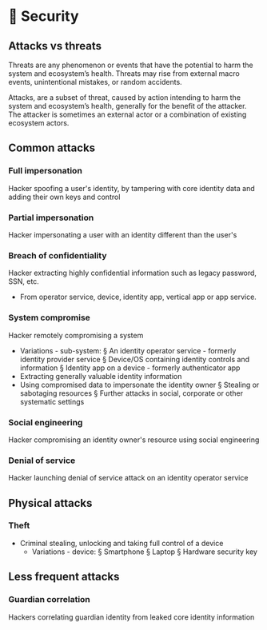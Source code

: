# 🔐 Security

## Attacks vs threats

Threats are any phenomenon or events that have the potential to harm the system and ecosystem’s health. Threats may rise from external macro events, unintentional mistakes, or random accidents.

Attacks, are a subset of threat, caused by action intending to harm the system and ecosystem’s health, generally for the benefit of the attacker. The attacker is sometimes an external actor or a combination of existing ecosystem actors.

## Common attacks

### Full impersonation

Hacker spoofing a user's identity, by tampering with core identity data and adding their own keys and control

### Partial impersonation

Hacker impersonating a user with an identity different than the user's

### Breach of confidentiality

Hacker extracting highly confidential information such as legacy password, SSN, etc.

- From operator service, device, identity app, vertical app or app service.

### System compromise

Hacker remotely compromising a system

- Variations - sub-system:
    § An identity operator service - formerly identity provider service
    § Device/OS containing identity controls and information
    § Identity app on a device - formerly authenticator app
- Extracting generally valuable identity information
- Using compromised data to impersonate the identity owner
    § Stealing or sabotaging resources
    § Further attacks in social, corporate or other systematic settings

### Social engineering

Hacker compromising an identity owner's resource using social engineering

### Denial of service

Hacker launching denial of service attack on an identity operator service

## Physical attacks

### Theft

- Criminal stealing, unlocking and taking full control of a device
  - Variations - device:
    § Smartphone
    § Laptop
    § Hardware security key

## Less frequent attacks

### Guardian correlation

Hackers correlating guardian identity from leaked core identity information

